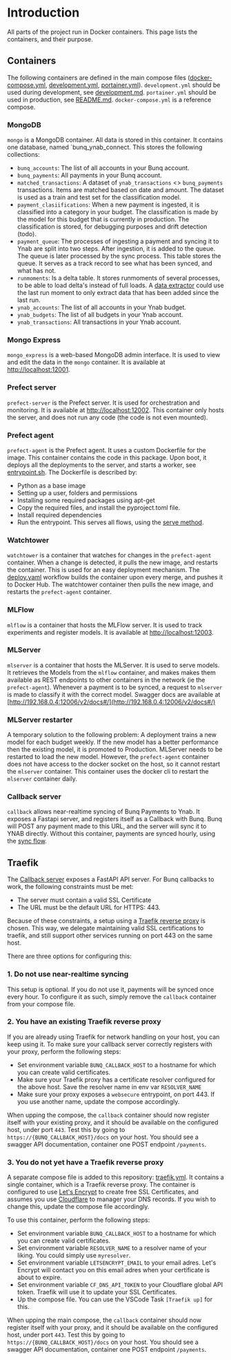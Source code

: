 # Introduction
All parts of the project run in Docker containers. This page lists the containers, and their purpose.

## Containers
The following containers are defined in the main compose files ([docker-compose.yml](../docker/docker-compose.yml), [development.yml](../docker/development.yml), [portainer.yml](../docker/portainer.yaml)). `development.yml` should be used during development, see [development.md](./development.md). `portainer.yml` should be used in production, see [README.md](../README.md). `docker-compose.yml` is a reference compose. 
### MongoDB
`mongo` is a MongoDB container. All data is stored in this container. It contains one database, named `bunq_ynab_connect. This stores the following collections:
- `bunq_accounts`: The list of all accounts in your Bunq account.
- `bunq_payments`: All payments in your Bunq account. 
- `matched_transactions`: A dataset of `ynab_transactions` <> `bunq_payments` transactions. Items are matched based on date and amount. The dataset is used as a train and test set for the classification model.
- `payment_clasiifications`: When a new payment is ingested, it is classified into a category in your budget. The classification is made by the model for this budget that is currently in production. The classification is stored, for debugging purposes and drift detection (todo).
- `payment_queue`: The processes of ingesting a payment and syncing it to Ynab are split into two steps. After ingestion, it is added to the queue. The queue is later processed by the sync process. This table stores the queue. It serves as a track record to see what has been synced, and what has not.
- `runmoments`: Is a delta table. It stores runmoments of several processes, to be able to load delta's instead of full loads. A [data extractor](/bunq_ynab_connect/data/data_extractors/) could use the last run moment to only extract data that has been added since the last run.
- `ynab_accounts`: The list of all accounts in your Ynab budget.
- `ynab_budgets`: The list of all budgets in your Ynab account.
- `ynab_transactions`: All transactions in your Ynab account. 

### Mongo Express
`mongo_express` is a web-based MongoDB admin interface. It is used to view and edit the data in the `mongo` container. It is available at [http://localhost:12001](http://localhost:12001).

### Prefect server
`prefect-server` is the Prefect server. It is used for orchestration and monitoring. It is available at [http://localhost:12002](http://localhost:12002). This container only hosts the server, and does not run any code (the code is not even mounted). 

### Prefect agent
`prefect-agent` is the Prefect agent. It uses a custom Dockerfile for the image. This container contains the code in this package. Upon boot, it deploys all the deployments to the server, and starts a worker, see [entrypoint.sh](/docker/entrypoint.sh).
The Dockerfile is described by:
- Python as a base image
- Setting up a user, folders and permissions
- Installing some required packages using apt-get
- Copy the required files, and install the pyproject.toml file. 
- Install required dependencies
- Run the entrypoint. This serves all flows, using the [serve method](https://docs-3.prefect.io/3.0/deploy/run-flows-in-local-processes). 

### Watchtower
`watchtower` is a container that watches for changes in the `prefect-agent` container. When a change is detected, it pulls the new image, and restarts the container. This is used for an easy deployment mechanism. The [deploy.yaml](/.github/workflows/deploy.yaml) workflow builds the container upon every merge, and pushes it to Docker Hub. The watchtower container then pulls the new image, and restarts the `prefect-agent` container. 

### MLFlow
`mlflow` is a container that hosts the MLFlow server. It is used to track experiments and register models. It is available at [http://localhost:12003](http://localhost:12003).

### MLServer
`mlserver` is a container that hosts the MLServer. It is used to serve models. It retrieves the Models from the `mlflow` container, and makes makes them available as REST endpoints to other containers in the network (ie the `prefect-agent`). Whenever a payment is to be synced, a request to `mlserver` is made to classify it with the correct model. Swagger docs are available at [http://192.168.0.4:12006/v2/docs#/](http://192.168.0.4:12006/v2/docs#/)

### MLServer restarter
A temporary solution to the following problem:
A deployment trains a new model for each budget weekly. If the new model has a better performance then the existing model, it is promoted to Production. MLServer needs to be restarted to load the new model. However, the `prefect-agent` container does not have access to the docker socket on the host, so it cannot restart the `mlserver` container. 
This container uses the docker cli to restart the `mlserver` container daily. 

### Callback server
`callback` allows near-realtime syncing of Bunq Payments to Ynab. It exposes a Fastapi server, and registers itself as a Callback with Bunq. Bunq will POST any payment made to this URL, and the server will sync it to YNAB directly. Without this container, payments are synced hourly, using the [sync flow](./orchestration.md#deployments).

## Traefik
The [Callback server](#callback-server) exposes a FastAPI API server. For Bunq callbacks to work, the following constraints must be met:
- The server must contain a valid SSL Certificate
- The URL must be the default URL for HTTPS: 443. 

Because of these constraints, a setup using a [Traefik reverse proxy](https://doc.traefik.io/traefik/getting-started/quick-start/) is chosen. This way, we delegate maintaining valid SSL certifications to traefik, and still support other services running on port 443 on the same host. 

There are three options for configuring this:
### 1. Do not use near-realtime syncing
This setup is optional. If you do not use it, payments will be synced once every hour. To configure it as such, simply remove the `callback` container from your compose file. 

### 2. You have an existing Traefik reverse proxy
If you are already using Traefik for network handling on your host, you can keep using it. To make sure your callback server correctly registers with your proxy, perform the following steps:
- Set environment variable `BUNQ_CALLBACK_HOST` to a hostname for which you can create valid certificates.
- Make sure your Traefik proxy has a certificate resolver configured for the above host. Save the resolver name in env var `RESOLVER_NAME`
- Make sure your proxy exposes a `websecure` entrypoint, on port 443. If you use another name, update the compose accordingly. 

When upping the compose, the `callback` container should now register itself with your existing proxy, and it should be available on the configured host, under port `443`. Test this by going to `https://{BUNQ_CALLBACK_HOST}/docs` on your host. You should see a swagger API documentation, container one POST endpoint `/payments`. 

### 3. You do not yet have a Traefik reverse proxy
A separate compose file is added to this repository: [traefik.yml](../docker/traefik.yml). It contains a single container, which is a Traefik reverse proxy. The container is configured to use [Let's Encrypt](https://letsencrypt.org/) to create free SSL Certificates, and assumes you use [Cloudflare](https://www.cloudflare.com/) to manager your DNS records. If you wish to change this, update the compose file accordingly. 

To use this container, perform the following steps:
- Set environment variable `BUNQ_CALLBACK_HOST` to a hostname for which you can create valid certificates.
- Set environment variable `RESOLVER_NAME` to a resolver name of your liking. You could simply use `myresolver`.
- Set environment variable `LETSENCRYPT_EMAIL` to your email adres. Let's Encrypt will contact you on this email adres when your certificate is about to expire. 
- Set environment variable `CF_DNS_API_TOKEN` to your Cloudflare global API token. Traefik will use it to update your SSL Certificates. 
- Up the compose file. You can use the VSCode Task `[Traefik up]` for this. 

When upping the main compose, the `callback` container should now register itself with your proxy, and it should be available on the configured host, under port `443`. Test this by going to `https://{BUNQ_CALLBACK_HOST}/docs` on your host. You should see a swagger API documentation, container one POST endpoint `/payments`. 